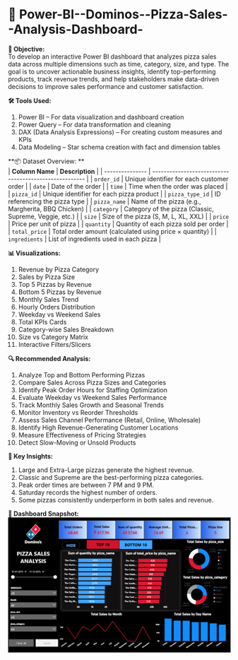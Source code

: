 # 🍕 Power-BI--Dominos--Pizza-Sales--Analysis-Dashboard-
**📌 Objective:**<br>
To develop an interactive Power BI dashboard that analyzes pizza sales data across multiple dimensions such as time, category, size, and type. The goal is to uncover actionable business insights, identify top-performing products, track revenue trends, and help stakeholders make data-driven decisions to improve sales performance and customer satisfaction.

**🛠️ Tools Used:**<br>
1. Power BI – For data visualization and dashboard creation
2. Power Query – For data transformation and cleaning
3. DAX (Data Analysis Expressions) – For creating custom measures and KPIs
4. Data Modeling – Star schema creation with fact and dimension tables

**📦 Dataset Overview:   **<br>
| **Column Name** | **Description**                                        |
| --------------- | ------------------------------------------------------ |
| `order_id`      | Unique identifier for each customer order              |
| `date`          | Date of the order                                      |
| `time`          | Time when the order was placed                         |
| `pizza_id`      | Unique identifier for each pizza product               |
| `pizza_type_id` | ID referencing the pizza type                          |
| `pizza_name`    | Name of the pizza (e.g., Margherita, BBQ Chicken)      |
| `category`      | Category of the pizza (Classic, Supreme, Veggie, etc.) |
| `size`          | Size of the pizza (S, M, L, XL, XXL)                   |
| `price`         | Price per unit of pizza                                |
| `quantity`      | Quantity of each pizza sold per order                  |
| `total_price`   | Total order amount (calculated using price × quantity) |
| `ingredients`   | List of ingredients used in each pizza                 |

**📊 Visualizations:**<br>
1. Revenue by Pizza Category
2. Sales by Pizza Size
3. Top 5 Pizzas by Revenue
4. Bottom 5 Pizzas by Revenue
5. Monthly Sales Trend
6. Hourly Orders Distribution
7. Weekday vs Weekend Sales
8. Total KPIs Cards
9. Category-wise Sales Breakdown
10. Size vs Category Matrix
11. Interactive Filters/Slicers

**🔍 Recommended Analysis:**<br>
1. Analyze Top and Bottom Performing Pizzas
2. Compare Sales Across Pizza Sizes and Categories
3. Identify Peak Order Hours for Staffing Optimization
4. Evaluate Weekday vs Weekend Sales Performance
5. Track Monthly Sales Growth and Seasonal Trends
6. Monitor Inventory vs Reorder Thresholds
7. Assess Sales Channel Performance (Retail, Online, Wholesale)
8. Identify High Revenue-Generating Customer Locations
9. Measure Effectiveness of Pricing Strategies
10. Detect Slow-Moving or Unsold Products

**🔎 Key Insights:**<br>
1. Large and Extra-Large pizzas generate the highest revenue.
2. Classic and Supreme are the best-performing pizza categories.
3. Peak order times are between 7 PM and 9 PM.
4. Saturday records the highest number of orders.
5. Some pizzas consistently underperform in both sales and revenue.

**📸 Dashboard Snapshot:**<br>
![Pizza Sales Dashboard](https://github.com/AyushMaurya19/Power-BI--Dominos--Pizza-Sales--Analysis-Dashboard-/blob/main/Snapshot%20of%20Dominos%20pizza%20Dashboard.png)
